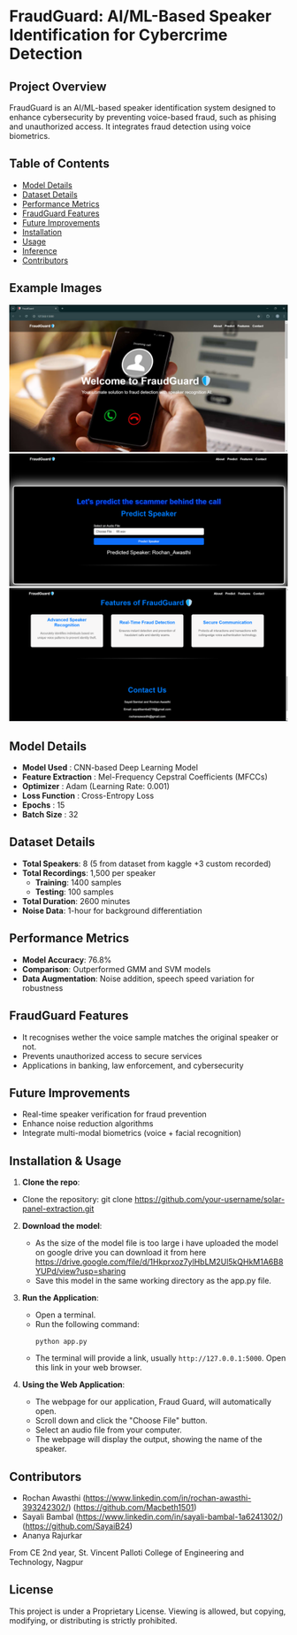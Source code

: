 # FraudGuard: AI/ML-Based Speaker Identification for Cybercrime Detection

## Project Overview

FraudGuard is an AI/ML-based speaker identification system designed to enhance cybersecurity by
 preventing voice-based fraud, such as phising and unauthorized access. It integrates 
 fraud detection using voice biometrics.

## Table of Contents

- [Model Details](#model-details)
- [Dataset Details](#dataset-details)
- [Performance Metrics](#performance-metrics)
- [FraudGuard Features](#fraudguard-features)
- [Future Improvements](#future-improvements)
- [Installation](#installation)
- [Usage](#usage)
- [Inference](#inference)
- [Contributors](#contributors)


## Example Images
![Fraud-Gaurd-Example](Sample/sample_1.png)
![Fraud-Gaurd-Example](Sample/sample_2.png)
![Fraud-Gaurd-Example](Sample/sample_3.png)


## Model Details

- **Model Used** : CNN-based Deep Learning Model
- **Feature Extraction** :  Mel-Frequency Cepstral Coefficients (MFCCs)
- **Optimizer** : Adam (Learning Rate: 0.001)
- **Loss Function** : Cross-Entropy Loss
- **Epochs** : 15
- **Batch Size** : 32

## Dataset Details

- **Total Speakers**: 8 (5 from dataset from kaggle +3 custom recorded)
- **Total Recordings**: 1,500 per speaker
   - **Training**: 1400 samples
   - **Testing**: 100 samples
- **Total Duration**: 2600 minutes
- **Noise Data**: 1-hour for background differentiation

## Performance Metrics
- **Model Accuracy**: 76.8%
- **Comparison**: Outperformed GMM and SVM models
- **Data Augmentation**: Noise addition, speech speed variation for robustness

## FraudGuard Features
- It recognises wether the voice sample matches the original speaker or not.
- Prevents unauthorized access to secure services
- Applications in banking, law enforcement, and cybersecurity

## Future Improvements
- Real-time speaker verification for fraud prevention
- Enhance noise reduction algorithms
- Integrate multi-modal biometrics (voice + facial recognition)


## Installation & Usage

1. **Clone the repo**:
- Clone the repository:  git clone https://github.com/your-username/solar-panel-extraction.git

2. **Download the model**:
   - As the size of the model file is too large i have uploaded the model on google drive you can download it from here
     https://drive.google.com/file/d/1Hkprxoz7ylHbLM2Ul5kQHkM1A6B8YUPd/view?usp=sharing
    - Save this model in the same working directory as the app.py file.

3. **Run the Application**:
   - Open a terminal.
   - Run the following command:
     ```
     python app.py
     ```
   - The terminal will provide a link, usually `http://127.0.0.1:5000`. Open this link in your web browser.

4. **Using the Web Application**:
   - The webpage for our application, Fraud Guard, will automatically open.
   - Scroll down and click the "Choose File" button.
   - Select an audio file from your computer.
   - The webpage will display the output, showing the name of the speaker.



## Contributors

- Rochan Awasthi (https://www.linkedin.com/in/rochan-awasthi-393242302/) (https://github.com/Macbeth1501) 
- Sayali Bambal (https://www.linkedin.com/in/sayali-bambal-1a6241302/) (https://github.com/SayaiB24)  
- Ananya Rajurkar

From CE 2nd year, St. Vincent Palloti College of Engineering and Technology, Nagpur

## License
This project is under a Proprietary License. Viewing is allowed, but copying, modifying, or distributing is strictly prohibited.
